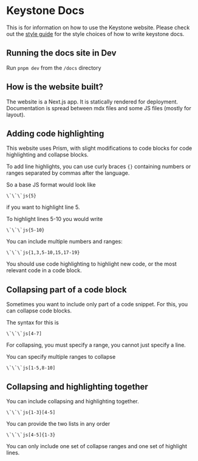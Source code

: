 # Keystone Docs

This is for information on how to use the Keystone website. Please check out the [style guide](../STYLE_GUIDE.md) for the style choices of how to write keystone docs.

## Running the docs site in Dev

Run `pnpm dev` from the `/docs` directory

## How is the website built?

The website is a Next.js app. It is statically rendered for deployment. Documentation is spread between mdx files and some JS files (mostly for layout).

## Adding code highlighting

This website uses Prism, with slight modifications to code blocks for code highlighting and collapse blocks.

To add line highlights, you can use curly braces `{}` containing numbers or ranges separated by commas after the language.

So a base JS format would look like

```
\`\`\`js{5}
```

if you want to highlight line 5.

To highlight lines 5-10 you would write

```
\`\`\`js{5-10}
```

You can include multiple numbers and ranges:

```
\`\`\`js{1,3,5-10,15,17-19}
```

You should use code highlighting to highlight new code, or the most relevant code in a code block.

## Collapsing part of a code block

Sometimes you want to include only part of a code snippet. For this, you can collapse code blocks.

The syntax for this is

```
\`\`\`js[4-7]
```

For collapsing, you must specify a range, you cannot just specify a line.

You can specify multiple ranges to collapse

```
\`\`\`js[1-5,8-10]
```

## Collapsing and highlighting together

You can include collapsing and highlighting together.

```
\`\`\`js{1-3}[4-5]
```

You can provide the two lists in any order

```
\`\`\`js[4-5]{1-3}
```

You can only include one set of collapse ranges and one set of highlight lines.
